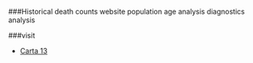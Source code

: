 ###Historical death counts website
population age analysis
diagnostics analysis

###visit

* [Carta 13](https://share.streamlit.io/joao-dias-25/carta13/carta13.py)